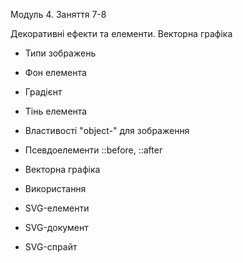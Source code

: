 Модуль 4. Заняття 7-8

Декоративні ефекти та елементи. Векторна графіка

- Типи зображень
- Фон елемента
- Градієнт
- Тінь елемента
- Властивості "object-" для зображення
- Псевдоелементи ::before, ::after

- Векторна графіка
- Використання
- SVG-елементи
- SVG-документ
- SVG-спрайт
